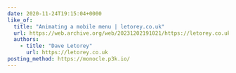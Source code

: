 ```yaml
---
date: 2020-11-24T19:15:04+0000
like_of:
  title: "Animating a mobile menu | letorey.co.uk"
  url: https://web.archive.org/web/20231202191021/https://letorey.co.uk/blog/animating-a-mobile-menu
  authors:
    - title: "Dave Letorey"
      url: https://letorey.co.uk
posting_method: https://monocle.p3k.io/
---
```

